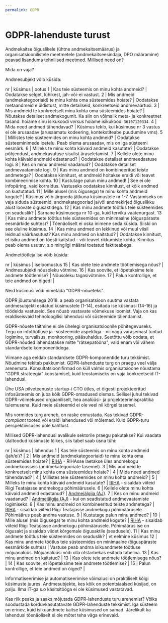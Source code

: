 ```yaml
---
permalink: GDPR
---
```


# GDPR-lahenduste turust

Andmekaitse õiguslikele (ühtne andmekaitsemäärus) ja organisatsioonilistele meetmetele (andmekaitseesindaja, DPO määramine) peavad lisanduma tehnilised meetmed. Millised need on? 

Mida on vaja?

Andmesubjekt võib küsida:

nr | küsimus | ootus
1  | Kas teie süsteemis on minu kohta andmeid? | Oodatakse selget, lühikest, jah-või-ei vastust.
2  | Mis andmeid (andmekategooriaid) te minu kohta oma süsteemides hoiate? | Oodatakse metaandmeid e üldistust, mitte detailseid, konkreetseid andmeväärtusi.
3  | Mis andmeid te konkreetselt minu kohta oma süsteemides hoiate? | Nõutakse detailset andmekogumit. Ka siin on võimalik meta- ja konkreetnet tasand: hoiame sinu isikukoodi _versus_ hoiame isikukoodi `36107120334`.
4  | Mida need andmed tähendavad? | Küsimus tekib, kui küsimuse nr 3 vastus ei ole arusaadav (arusaamatu kodeering, kontekstiteabe puudumine vms).
5  | Millistes teie süsteemides on minu kohta andmeid? | Oodatakse süsteeminimede loetelu. Peab olema arusaadav, mis on iga süsteemi eesmärk.
6  | Milleks te minu kohta käivaid andmeid kasutate? | Oodatakse põhjendust, andmekasutuse sisulist äraseletamist.
7  | Kellele olete minu kohta käivaid andmeid edastanud? | Oodatakse detailset andmeedastuse logi.
8  | Kes on minu andmeid vaadanud? | Oodatakse detailset andmevaatamiste logi.
9  | Kas minu andmeid on kombineeritud teiste andmetega? | Oodatakse kinnitust, et andmeid hoitakse eraldi või teavet kombineerimise kohta.
10  | Kustutage palun minu andmed! | See ei ole infopäring, vaid korraldus. Vastuseks oodatakse kinnitust, et kõik andmed on kustutatud. 
11 | Mille alusel (mis õigusega) te minu kohta andmeid kogute? | Küsimus võib järgneda jätkuna küsimustele nr 1-7. Vastamiseks on vaja siduda süsteemid, andmekategooriad ja/või andmekirjed õiguslikku alust loovate õigusaktidega.
12 | Kas minu andmete töötlus teie süsteemides on seaduslik? | Sarnane küsimusega nr 10-ga, kuid terviku vaatenurgast.
13 | Kas minu andmete töötlus teie süsteemides on minimaalne (õiguspäraste eesmärkide suhtes)? | Tõenäoliselt ei oska inimene seda küsida. Siiski on see oluline küsimus.
14 | Kas minu andmed on lekkinud või muul viisil leidnud väärkasutust? Kas minu andmed on kaitstud?  | Oodatakse kinnitust, et isiku andmed on tõesti kaitstud - või teavet rikkumiste kohta. Kinnitus peab olema usutav, s.o mingilgi määral toetatud faktiteabega.

Andmetöötleja ise võib küsida:

nr | küsimus | iseloomustus
15 | Kas olete teie andmete töötlemisega nõus? | Andmesubjekti nõusoleku võtmine.
16 | Kas soovite, et lõpetaksime teie andmete töötlemise? | Nõusoleku tagasivõtmine.
17 | Palun kontrollige, et teie andmed on õiged! | 

Neid küsimusi võib nimetada "GDPR-nõueteks".

GDPR jõustumisega 2018. a peab organisatsioon suutma vastata andmesubjekti esitatud küsimustele (1-14), esitada ise küsimusi (14-16) ja töödelda vastuseid. See nõuab vastavate võimekuse loomist. Vaja on kas eraldiseisvaid tehnoloogilisi lahendusi või süsteemide täiendamist.

GDPR-nõuete täitmine ei ole ühelegi organisatsioonile põhitegevuseks. Tegu on infotöötluse ja -süsteemide aspektiga - nii nagu varasemast tuntud logimine, turvalisus, monitooring, pääsuhaldus. Seetõttu võib oodata, et GDPR-nõuded lahendatakse mitte "rätsepatööna", vaid enam või vähem standardsete komponentidega.

Viimane aga eeldab standardsete GDPR-komponentide turu tekkimist. Nõudmine tekitab pakkumist. GDPR-lahenduste turg on praegu veel välja arenemata. Konsultatsioonifirmad on küll valmis organisatsioone nõustama "GDPR strateegia" koostamisel, kuid teostamiseks on vaja konkreetseid IT-lahendusi. 

Ühe USA pilveteenuste startup-i CTO ütles, et õigesti projekteeritud infosüsteemis on juba kõik GDPR-omadused olemas. Sellisel juhul tekivad GDPR-võimekused orgaaniliselt, hea analüüsi- ja projekteerimispraktika tulemusena. Kuid meie süsteemid ei ole veel nii kõrgel tasemel.

Mis vormides turg areneb, on raske ennustada. Kas tekivad GDPR-_compliant_ tooted või eraldi lahendused või mõlemad. Kuid GDPR-turu perspektiivsuses pole kahtlust. 

Millised GDPR-lahendusi avalikule sektorile praegu pakutakse? Kui vaadata ülaltoodud küsimuste lõikes, siis tabel saab üsna tühi:

nr | küsimus | lahendus
1  | Kas teie süsteemis on minu kohta andmeid (jah/ei)? | 
2  | Mis andmeid (andmekategooriaid) te minu kohta oma süsteemides hoiate? | [RIHA](http://www.riha.ee/) - RIHAsse laetakse üles andmekogu andmekoosseis (andmekategooriate tasemel).
3  | Mis andmeid te konkreetselt minu kohta oma süsteemides hoiate? | 
4  | Mida need andmed tähendavad? | 
4  | Millistes teie süsteemides on minu kohta andmeid? | 
5  | Milleks te minu kohta käivaid andmeid kasutate? | [RIHA](http://www.riha.ee/) - sisaldab viiteid Riigi Teatajasse andmekogu põhimäärusele.
6  | Kellele olete minu kohta käivaid andmeid edastanud? | [Andmejälgija (AJ)](https://github.com/e-gov/AJ).
7  | Kes on minu andmeid vaadanud? | [Andmejälgija (AJ)](https://github.com/e-gov/AJ) - kui on seadistatud andmevaatamiste logimiseks.
8  | Kas minu andmeid on kombineeritud teiste andmetega? | [RIHA](http://www.riha.ee/) - sisaldab viiteid Riigi Teatajasse andmekogu põhimäärusele. Põhimäärus peab andma vastuse.
9  | Kustutage palun minu andmed? | 
10 | Mille alusel (mis õigusega) te minu kohta andmeid kogute? | [RIHA](http://www.riha.ee/) - sisaldab viiteid Riigi Teatajasse andmekogu põhimäärusele. Põhimäärus ise on õigusakt ja sisaldab viidet kõrgemale õigusaktile (seadusele).
11 | Kas minu andmete töötlus teie süsteemides on seaduslik? | vt eelmine küsimus
12 | Kas minu andmete töötlus teie süsteemides on minimaalne (õiguspäraste eesmärkide suhtes) | Vastuse peab andma isikuandmete töötluse mõjuanalüüs. Mõjuanalüüsi võib olla otstarbekas esitada tabelina.
13 | Kas minu andmed on kaitstud? | 
13 | Kas olete teie andmete töötlemisega nõus? | 
14 | Kas soovite, et lõpetaksime teie andmete töötlemise? | 
15 | Palun kontrollige, et teie andmed on õiged? | 

Informatiseerimise ja automatiseerimise võimalusi on praktiliselt kõigi küsimuste juures. Andmesubjekte, kes kõik on potentsiaalsed küsijad, on palju. Ilma IT-ga s.o käsitsitööga ei ole  küsimused vastatavad.

Kas riik peaks ja saaks mõjutada GDPR-lahenduste turu arenemist? Võiks soodustada korduvkasutatavate GDPR-lahenduste tekkimist. Iga süsteem on erinev, kuid isikuandmete kaitse küsimused on samad. Järelikult ka lahendusi tõenäoliselt ei ole mõtet teha väga erinevaid.






